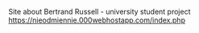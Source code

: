 Site about Bertrand Russell - university student project
https://nieodmiennie.000webhostapp.com/index.php
